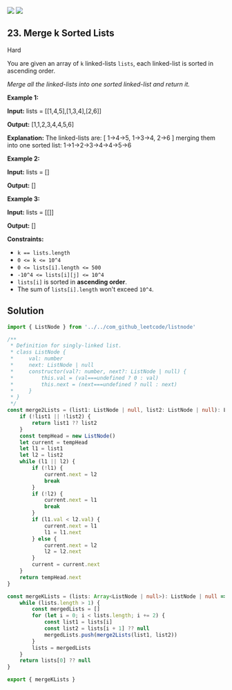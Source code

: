 [![](https://img.shields.io/github/stars/javadev/LeetCode-in-All?label=Stars&style=flat-square)](https://github.com/javadev/LeetCode-in-All)
[![](https://img.shields.io/github/forks/javadev/LeetCode-in-All?label=Fork%20me%20on%20GitHub%20&style=flat-square)](https://github.com/javadev/LeetCode-in-All/fork)

## 23\. Merge k Sorted Lists

Hard

You are given an array of `k` linked-lists `lists`, each linked-list is sorted in ascending order.

_Merge all the linked-lists into one sorted linked-list and return it._

**Example 1:**

**Input:** lists = \[\[1,4,5],[1,3,4],[2,6]]

**Output:** [1,1,2,3,4,4,5,6]

**Explanation:** The linked-lists are: [ 1->4->5, 1->3->4, 2->6 ] merging them into one sorted list: 1->1->2->3->4->4->5->6 

**Example 2:**

**Input:** lists = []

**Output:** [] 

**Example 3:**

**Input:** lists = \[\[]]

**Output:** [] 

**Constraints:**

*   `k == lists.length`
*   `0 <= k <= 10^4`
*   `0 <= lists[i].length <= 500`
*   `-10^4 <= lists[i][j] <= 10^4`
*   `lists[i]` is sorted in **ascending order**.
*   The sum of `lists[i].length` won't exceed `10^4`.

## Solution

```typescript
import { ListNode } from '../../com_github_leetcode/listnode'

/**
 * Definition for singly-linked list.
 * class ListNode {
 *     val: number
 *     next: ListNode | null
 *     constructor(val?: number, next?: ListNode | null) {
 *         this.val = (val===undefined ? 0 : val)
 *         this.next = (next===undefined ? null : next)
 *     }
 * }
 */
const merge2Lists = (list1: ListNode | null, list2: ListNode | null): ListNode | null => {
    if (!list1 || !list2) {
        return list1 ?? list2
    }
    const tempHead = new ListNode()
    let current = tempHead
    let l1 = list1
    let l2 = list2
    while (l1 || l2) {
        if (!l1) {
            current.next = l2
            break
        }
        if (!l2) {
            current.next = l1
            break
        }
        if (l1.val < l2.val) {
            current.next = l1
            l1 = l1.next
        } else {
            current.next = l2
            l2 = l2.next
        }
        current = current.next
    }
    return tempHead.next
}

const mergeKLists = (lists: Array<ListNode | null>): ListNode | null => {
    while (lists.length > 1) {
        const mergedLists = []
        for (let i = 0; i < lists.length; i += 2) {
            const list1 = lists[i]
            const list2 = lists[i + 1] ?? null
            mergedLists.push(merge2Lists(list1, list2))
        }
        lists = mergedLists
    }
    return lists[0] ?? null
}

export { mergeKLists }
```